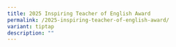 ```yaml
---
title: 2025 Inspiring Teacher of English Award
permalink: /2025-inspiring-teacher-of-english-award/
variant: tiptap
description: ""
---
```

